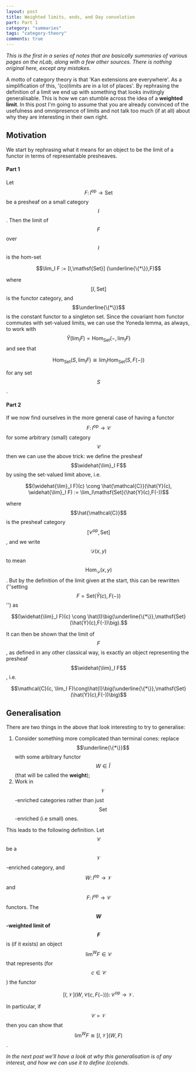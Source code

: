 ```yaml
---
layout: post
title: Weighted limits, ends, and Day convolution
part: Part 1
category: "summaries"
tags: "category-theory"
comments: true
---
```


*This is the first in a series of notes that are basically summaries of various
pages on the nLab, along with a few other sources. There is nothing original
here, except any mistakes.*

A motto of category theory is that 'Kan extensions are everywhere'. As a
simplification of this, '(co)limits are in a lot of places'. By rephrasing
the definition of a limit we end up with something that looks invitingly
generalisable. This is how we can stumble across the idea of a
**weighted limit**. In this post I'm going to assume that you are already
convinced of the usefulness and omnipresence of limits and not talk too much
(if at all) about why they are interesting in their own right.

<!--more-->

## Motivation

We start by rephrasing what it means for an object to be the limit of a functor
in terms of representable presheaves.

#### Part 1

Let $$F\colon I^\mathrm{op}\to\mathsf{Set}$$ be a presheaf on a small category
$$I$$. Then the limit of $$F$$ over $$I$$ is the hom-set

$$\lim_I F := [I,\mathsf{Set}] (\underline{\{*\}},F)$$

where $$[I,\mathsf{Set}]$$ is the functor category, and $$\underline{\{*\}}$$ is the
constant functor to a singleton set. Since the covariant hom functor commutes
with set-valued limits, we can use the Yoneda lemma, as always, to work with
$$\hat{Y}(\lim_I F) = \mathrm{Hom}_{\mathsf{Set}}(-,\lim_I F)$$ and see that

$$\mathrm{Hom}_{\mathsf{Set}}(S,\lim_I F) \cong \lim_I\mathrm{Hom}_{\mathsf{Set}}(S,F(-))$$

for any set $$S$$.

#### Part 2

If we now find ourselves in the more general case of having a functor 
$$F\colon I^\mathrm{op}\to\mathcal{C}$$ for some arbitrary (small) category
$$\mathcal{C}$$ then we can use the above trick: we define the presheaf
$$\widehat{\lim}_I F$$ by using the set-valued limit above, i.e.

$$(\widehat{\lim}_I F)(c) \cong \hat{\mathcal{C}}(\hat{Y}(c), \widehat{\lim}_I F) := \lim_I\mathsf{Set}(\hat{Y}(c),F(-))$$

where $$\hat{\mathcal{C}}$$ is the presheaf category
$$[\mathcal{C}^\mathrm{op},\mathsf{Set}]$$, and we write $$\mathcal{D}(x,y)$$ to
mean $$\mathrm{Hom}_\mathcal{D}(x,y)$$. But by the definition of the limit given
at the start, this can be rewritten (''setting
$$F = \mathsf{Set}(\hat{Y}(c),F(-))$$'') as

$$(\widehat{\lim}_I F)(c) \cong \hat{I}\big(\underline{\{*\}},\mathsf{Set}(\hat{Y}(c),F(-))\big).$$

It can then be shown that the limit of $$F$$, as defined in any other classical
way, is exactly an object representing the presheaf $$\widehat{\lim}_I F$$, i.e.

$$\mathcal{C}(c, \lim_I F)\cong\hat{I}\big(\underline{\{*\}},\mathsf{Set}(\hat{Y}(c),F(-))\big)$$

## Generalisation

There are two things in the above that look interesting to try to
generalise:

1.  Consider something more complicated than terminal cones: replace
    $$\underline{\{*\}}$$ with some arbitrary functor $$W\in\hat{I}$$ (that will be
    called the **weight**);
2.  Work in $$\mathcal{V}$$-enriched categories rather than just
    $$\mathsf{Set}$$-enriched (i.e small) ones.

This leads to the following definition. Let $$\mathcal{C}$$ be a
$$\mathcal{V}$$-enriched category, and $$W\colon I^\mathrm{op}\to\mathcal{V}$$ and
$$F\colon I^\mathrm{op}\to\mathcal{C}$$ functors. The **$$W$$-weighted limit of $$F$$**
is (if it exists) an object $$\lim^W F\in\mathcal{C}$$ that represents (for
$$c\in\mathcal{C}$$) the functor

$$[I,\mathcal{V}]\big(W,\mathcal{C}(c,F(-))\big)\colon\mathcal{C}^\mathrm{op}\to\mathcal{V}.$$

In particular, if $$\mathcal{C}=\mathcal{V}$$ then you can show that
$$\lim^W F\cong [I,\mathcal{V}](W,F)$$.

_In the next post we'll have a look at *why* this generalisation is of
any interest, and how we can use it to define (co)ends._

